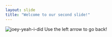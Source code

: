 ```yaml
---
layout: slide
title: "Welcome to our second slide!"
---
```

![joey-yeah-i-did](https://user-images.githubusercontent.com/93144591/139233233-a0758421-25cc-4a9c-bb31-d046f962d1ae.gif)
Use the left arrow to go back!
